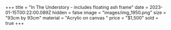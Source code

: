 +++
title = "In The Understory - includes floating ash frame"
date = 2023-01-15T00:22:00.089Z
hidden = false
image = "images/img_1950.png"
size = "93cm by 93cm"
material = "Acrylic on canvas "
price = "$1,500"
sold = true
+++
